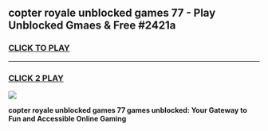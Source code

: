 
## copter royale unblocked games 77 - Play Unblocked Gmaes & Free #2421a
<h3>
<a href="https://premium.freeplayer.one?title=copter_royale_unblocked_games_77&ref=03M">CLICK TO PLAY</a></h3>
<hr>

<h3>
<a href="https://premium.freeplayer.one?title=copter_royale_unblocked_games_77&ref=03M">CLICK 2 PLAY</a>
  
</h3>

<a href="https://premium.freeplayer.one?title=copter_royale_unblocked_games_77&ref=03M"><img src="https://clearcache.store/games.png"></a>


**copter royale unblocked games 77 games unblocked: Your Gateway to Fun and Accessible Online Gaming**
